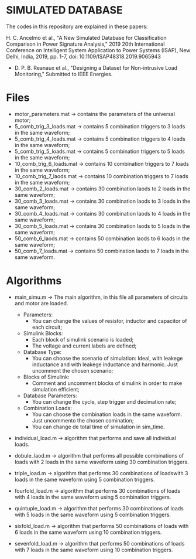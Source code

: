# SIMULATED DATABASE

The codes in this repository are explained in these papers: 

H. C. Ancelmo et al., "A New Simulated Database for Classification Comparison in Power Signature Analysis," 2019 20th International Conference on Intelligent System Application to Power Systems (ISAP), New Delhi, India, 2019, pp. 1-7, doi: 10.1109/ISAP48318.2019.9065943

- D. P. B. Reanaux et al., "Designing a Dataset for Non-intrusive Load Monitoring," Submitted to IEEE Energies.


# Files

* motor_parameters.mat -> contains the parameters of the universal motor;
* 5_comb_trig_3_loads.mat -> contains 5 combination triggers to 3 loads in the same waveform;
* 5_comb_trig_4_loads.mat -> contains 5 combination triggers to 4 loads in the same waveform;
* 5_comb_trig_5_loads.mat -> contains 5 combination triggers to 5 loads in the same waveform;
* 10_comb_trig_6_loads.mat -> contains 10 combination triggers to 7 loads in the same waveform;
* 10_comb_trig_7_laods.mat -> contains 10 combination triggers to 7 loads in the same waveform;
* 30_comb_2_loads.mat -> contains 30 combination laods to 2 loads in the same waveform;
* 30_comb_3_loads.mat -> contains 30 combination laods to 3 loads in the same waveform;
* 30_comb_4_loads.mat -> contains 30 combination laods to 4 loads in the same waveform;
* 30_comb_5_loads.mat -> contains 30 combination laods to 5 loads in the same waveform;
* 50_comb_6_laods.mat -> contains 50 combination laods to 6 loads in the same waveform;
* 50_comb_7_loads.mat -> contains 50 combination laods to 7 loads in the same waveform.

# Algorithms
* main_simu.m -> The main algorithm, in this file all parameters of circuits and motor are loaded. 
    - Parameters:
        - You can change the values of resistor, inductor and capacitor of each circuit;
    - Simulink Blocks:
        - Each block of simulink scenario is loaded;
        - The voltage and current labels are defined;
    - Database Type:
        - You can choose the scenario of simulation: Ideal, with leakege inductance and with leakege inductance and harmonic. Just uncomment the chosen scenario;
    - Blocks of Simulink:
      - Comment and uncomment blocks of simulink in order to make simulation efficient;
    - Database Parameters:
      - You can change the cycle, step trigger and decimation rate;
    - Combination Loads:
      - You can choose the combination loads in the same waveform. Just uncommento the chosen comination;
      - You can change de total time of simulation in sim_time.
      
* individual_load.m -> algorithm that performs and save all individual loads.
* dobule_laod.m -> algorithm that performs all possible combinations of loads with 2 loads in the same waveform using 30 combination triggers.
* triple_load.m -> algorithm that performs 30 combinations of loadswith 3 loads in the same waveform using 5 combination triggers.
* fourfold_load.m -> algorithm that performs 30 combinations of loads with 4 loads in the same waveform using 5 combination triggers.
* quintuple_load.m -> algorithm that performs 30 combinations of loads with 5 loads in the same waveform using 5 combination triggers.
* sixfold_load.m -> algorithm that performs 50 combinations of loads with 6 loads in the same waveform using 10 combination triggers.
* sevenfold_load.m -> algorithm that performs 50 combinations of loads with 7 loads in the same waveform using 10 combination triggers.
